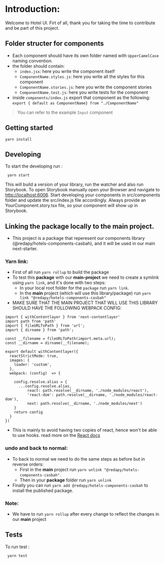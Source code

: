 # Introduction:

Welcome to Hotel UI. Firt of all, thank you for taking the time to contribute and be part of this project.

## Folder structer for components

- Each component should have its own folder named with `UpperCamelCase` naming convention.
- the folder should contain:
  - `index.jsx`: here you write the component itself
  - `ComponentName.styles.js`: here you write all the styles for this component
  - `ComponentName.stories.js`: here you write the component stories
  - `ComponentName.test.js`: here you write tests for the component
- inside `components/index.js` export that component as the following:
  `export { default as ComponentName} from "./ComponentName" `

> You can refer to the example `Input` component

## Getting started

```
yarn install
```

## Developing

To start the developing run :

```
 yarn start
```

This will build a version of your library, run the watcher and also run Storybook.
To open Storybook manually open your Browser and navigate to [http://localhost:6006](http://localhost:6006).
Start developing your components in src/components folder and update the src/index.js file accordingly.
Always provide an YourComponent.story.tsx file, so your component will show up in Storybook.

## Linking the package locally to the main project.

- This project is a package that reperesent our components library (@redapy/hotels-components-casbah), and it will be used in our main next-starter.

### Yarn link:

- First of all run `yarn rollup` to build the package
- To test this **package** with our **main-project** we need to create a symlink using `yarn link`, and it's done with two steps:
  - In your local root folder for the `package` run `yarn link`.
  - In the **main** project (which will use this library/package) run `yarn link "@redapy/hotels-components-casbah"`
- MAKE SURE THAT THE MAIN PROJECT THAT WILL USE THIS LIBRARY SHOULD HAVE THE FOLLOWING WEBPACK CONFIG:

```
import { withContentlayer } from 'next-contentlayer'
import path from 'path'
import { fileURLToPath } from 'url';
import { dirname } from 'path';

const __filename = fileURLToPath(import.meta.url);
const __dirname = dirname(__filename);

export default withContentlayer({
  reactStrictMode: true,
  images: {
    loader: 'custom',
  },
  webpack: (config)  => {

    config.resolve.alias = {
      ...config.resolve.alias,
          react: path.resolve(__dirname, './node_modules/react'),
          'react-dom': path.resolve(__dirname, './node_modules/react-dom'),
          next: path.resolve(__dirname, './node_modules/next')
    }
    return config
  }
})
```

- This is mainly to avoid having two copies of react, hence won't be able to use hooks. read more on the [React docs](https://reactjs.org/warnings/invalid-hook-call-warning.html#duplicate-react)

### undo and back to normal:

- To back to normal we need to do the same steps as before but in reverse orders:
  - First in the **main** project run `yarn unlink "@redapy/hotels-components-casbah"`.
  - Then in your **package** folder run `yarn unlink`
- Finally you can run `yarn add @redapy/hotels-components-casbah` to install the published package.

### Note:

- We have to run `yarn rollup` after every change to reflect the changes in our **main** project

## Tests

To run test :

```
 yarn test
```
